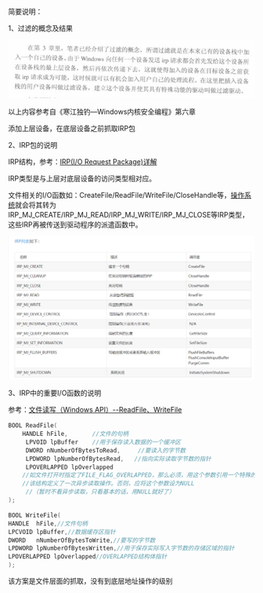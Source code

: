 简要说明：

1、过滤的概念及结果

![image-20200108161205683](readme.assets/image-20200108161205683.png)

以上内容参考自《寒江独钓—Windows内核安全编程》第六章

添加上层设备，在底层设备之前抓取IRP包

2、IRP包的说明

IRP结构，参考：[IRP(I/O Request Package)详解](https://blog.csdn.net/baidu_37503452/article/details/73088205)

IRP类型是与上层对底层设备的访问类型相对应。

文件相关的I/O函数如：CreateFile/ReadFile/WriteFile/CloseHandle等，[操作系统](http://lib.csdn.net/base/operatingsystem)就会将其转为IRP_MJ_CREATE/IRP_MJ_READ/IRP_MJ_WRITE/IRP_MJ_CLOSE等IRP类型，这些IRP再被传送到驱动程序的派遣函数中。

![image-20200110142702518](readme.assets/image-20200110142702518.png)



3、IRP中的重要I/O函数的说明

参考：[文件读写（Windows API）--ReadFile、WriteFile](https://www.jianshu.com/p/787fde709ca0)

```cpp
BOOL ReadFile(
    HANDLE hFile,       //文件的句柄
     LPVOID lpBuffer    //用于保存读入数据的一个缓冲区
     DWORD nNumberOfBytesToRead,     //要读入的字节数
     LPDWORD lpNumberOfBytesRead,   //指向实际读取字节数的指针
     LPOVERLAPPED lpOverlapped
    //如文件打开时指定了FILE_FLAG_OVERLAPPED，那么必须，用这个参数引用一个特殊的结构。
    //该结构定义了一次异步读取操作。否则，应将这个参数设为NULL
     //（暂时不看异步读取，只看基本的话，用NULL就好了）
);
```



```cpp
BOOL WriteFile(
HANDLE  hFile,//文件句柄
LPCVOID lpBuffer,//数据缓存区指针
DWORD   nNumberOfBytesToWrite,//要写的字节数
LPDWORD lpNumberOfBytesWritten,//用于保存实际写入字节数的存储区域的指针
LPOVERLAPPED lpOverlapped//OVERLAPPED结构体指针
);
```



该方案是文件层面的抓取，没有到底层地址操作的级别

